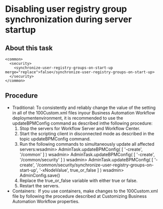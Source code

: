 # Disabling user registry group synchronization during server startup

## About this task

```
<common>
  <security>
    <synchronize-user-registry-groups-on-start-up merge="replace">false</synchronize-user-registry-groups-on-start-up>
  </security>
</common>
```

## Procedure

- Traditional: To consistently and reliably change the value of the setting in all of the 100Custom.xml files inyour Business Automation Workflow deploymentenvironment, it is recommended to use the updateBPMConfig command as described inthe following procedure:
    1. Stop the servers for Workflow Server and Workflow Center.
    2. Start the scripting client in disconnected mode as described in the topic updateBPMConfig command.
    3. Run the following commands to simultaneously update all affected
servers:wsadmin> AdminTask.updateBPMConfig( [ '-create', '/common' ] )
wsadmin> AdminTask.updateBPMConfig( [ '-create', '/common/security' ] )
wsadmin> AdminTask.updateBPMConfig( [ '-create', '/common/security/synchronize-user-registry-groups-on-start-up', '-xNodeValue', true\_or\_false ] )
wsadmin> AdminConfig.save()
    4. Replace the true\_or\_false variable with either
true or false.
    5. Restart the servers.
- Containers: 
 If
you use containers, make changes to the 100Custom.xml file by following the
procedure described at Customizing Business Automation Workflow properties.